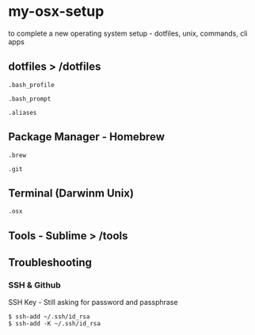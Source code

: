 # my-osx-setup
to complete a new operating system setup - dotfiles, unix, commands, cli apps

## dotfiles > /dotfiles

    .bash_profile
    
    .bash_prompt
    
    .aliases





## Package Manager - Homebrew 

    .brew

    .git




## Terminal (Darwinm Unix)
    
    .osx 



## Tools - Sublime > /tools

    



## Troubleshooting 
### SSH & Github 
SSH Key - Still asking for password and passphrase

    $ ssh-add ~/.ssh/id_rsa
    $ ssh-add -K ~/.ssh/id_rsa






